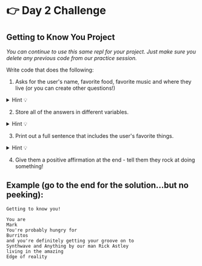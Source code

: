 # 👉 Day 2 Challenge

## Getting to Know You Project
*You can continue to use this same repl for your project. Just make sure you delete any previous code from our practice session.*

Write code that does the following:
1. Asks for the user's name, favorite food, favorite music and where they live (or you can create other questions!)
<details> <summary>Hint 💡 </summary>

Think about what needs to be a `print` statement and what needs to be an `input` statement. 
</details>

2. Store all of the answers in different variables.
<details> <summary>Hint 💡 </summary>

Create a different `input` statement for each variable. 
</details>


3. Print out a full sentence that includes the user's favorite things.
<details> <summary>Hint 💡 </summary>

Remember, you have to create the variable with `input` before you can `print.`
</details>


4. Give them a positive affirmation at the end - tell them they rock at doing something!

## Example (go to the end for the solution...but no peeking): 
```
Getting to know you!

You are
Mark
You're probably hungry for
Burritos
and you're definitely getting your groove on to
Synthwave and Anything by our man Rick Astley
living in the amazing
Edge of reality
```

